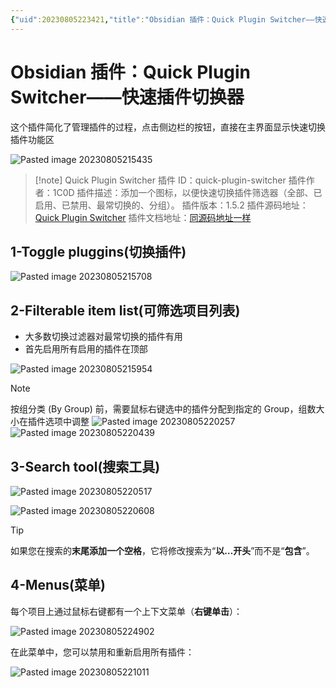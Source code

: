 ```yaml
---
{"uid":20230805223421,"title":"Obsidian 插件：Quick Plugin Switcher——快速插件切换器","tags":["Obsidian","plugin"],"description":"这个插件简化了管理插件的过程","author":"熊猫别熬夜","type":"basic","draft":false,"editable":false,"modified":20230805224751,"dg-publish":true,"permalink":"/lake-of-knowledge/10-obsidian/obsidian/quick-plugin-switcher/","dgPassFrontmatter":true}
---
```



# Obsidian 插件：Quick Plugin Switcher——快速插件切换器

这个插件简化了管理插件的过程，点击侧边栏的按钮，直接在主界面显示快速切换插件功能区

![Pasted image 20230805215435](https://cdn.pkmer.cn/images/202308080926318.png!pkmer)

> [!note] Quick Plugin Switcher
> 插件 ID：quick-plugin-switcher
> 插件作者：1C0D
> 插件描述：添加一个图标，以便快速切换插件筛选器（全部、已启用、已禁用、最常切换的、分组）。
> 插件版本：1.5.2
> 插件源码地址：[Quick Plugin Switcher](https://github.com/1C0D/obsidian-quick-plugin-switcher)
> 插件文档地址：[同源码地址一样](https://github.com/1C0D/obsidian-quick-plugin-switcher)

## 1-Toggle pluggins(切换插件)

![Pasted image 20230805215708](https://cdn.pkmer.cn/images/202308080926423.png!pkmer)

## 2-Filterable item list(可筛选项目列表)

- 大多数切换过滤器对最常切换的插件有用
- 首先启用所有启用的插件在顶部

![Pasted image 20230805215954](https://cdn.pkmer.cn/images/202308080926915.png!pkmer)

> [!note]
> 按组分类 (By Group) 前，需要鼠标右键选中的插件分配到指定的 Group，组数大小在插件选项中调整
> ![Pasted image 20230805220257](https://cdn.pkmer.cn/images/202308080926964.png!pkmer)
> ![Pasted image 20230805220439](https://cdn.pkmer.cn/images/202308080926962.png!pkmer)

## 3-Search tool(搜索工具)

![Pasted image 20230805220517](https://cdn.pkmer.cn/images/202308080926563.png!pkmer)

![Pasted image 20230805220608](https://cdn.pkmer.cn/images/202308080926893.png!pkmer)

> [!tip]
> 如果您在搜索的**末尾添加一个空格**，它将修改搜索为“**以…开头**”而不是“**包含**”。

## 4-Menus(菜单)

每个项目上通过鼠标右键都有一个上下文菜单（**右键单击**）：

![Pasted image 20230805224902](https://cdn.pkmer.cn/images/202308080926511.png!pkmer)

在此菜单中，您可以禁用和重新启用所有插件：

![Pasted image 20230805221011](https://cdn.pkmer.cn/images/202308080926080.png!pkmer)
